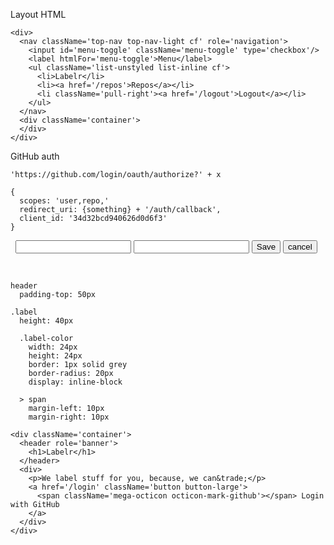 Layout HTML

```
<div>
  <nav className='top-nav top-nav-light cf' role='navigation'>
    <input id='menu-toggle' className='menu-toggle' type='checkbox'/>
    <label htmlFor='menu-toggle'>Menu</label>
    <ul className='list-unstyled list-inline cf'>
      <li>Labelr</li>
      <li><a href='/repos'>Repos</a></li>
      <li className='pull-right'><a href='/logout'>Logout</a></li>
    </ul>
  </nav>
  <div className='container'>
  </div>
</div>
```

GitHub auth

```
'https://github.com/login/oauth/authorize?' + x
```

```
{
  scopes: 'user,repo,'
  redirect_uri: {something} + '/auth/callback',
  client_id: '34d32bcd940626d0d6f3'
}
```


<form className='label'>
  <span className='label-color avatar avatar-small avatar-rounded'>&nbsp;</span>
  <input name='name'/>
  <input name='color'/>
  <button type='submit' className='button button-small'>Save</button>
  <button type='button' className='button button-small button-unstyled'>cancel</button>
</form>

<div className='label'>
  <span className='label-color'>&nbsp;</span>
  <span></span>
  <span className='octicon octicon-pencil'></span>
  <span className='octicon octicon-x'></span>
</div>

```
header
  padding-top: 50px

.label
  height: 40px

  .label-color
    width: 24px
    height: 24px
    border: 1px solid grey
    border-radius: 20px
    display: inline-block

  > span
    margin-left: 10px
    margin-right: 10px

```

```
<div className='container'>
  <header role='banner'>
    <h1>Labelr</h1>
  </header>
  <div>
    <p>We label stuff for you, because, we can&trade;</p>
    <a href='/login' className='button button-large'>
      <span className='mega-octicon octicon-mark-github'></span> Login with GitHub
    </a>
  </div>
</div>
```
